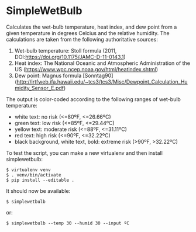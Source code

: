 # SimpleWetBulb

Calculates the wet-bulb temperature, heat index, and dew point from a given temperature in degrees Celcius and the relative humidity. The calculations are taken from the following authoritative sources:

1. Wet-bulb temperature: Stoll formula (2011, DOI:https://doi.org/10.1175/JAMC-D-11-0143.1) 
2. Heat index: The National Oceanic and Atmospheric Administration of the US (https://www.wpc.ncep.noaa.gov/html/heatindex.shtml)
3. Dew point: Magnus  formula  [Sonntag90] (http://irtfweb.ifa.hawaii.edu/~tcs3/tcs3/Misc/Dewpoint_Calculation_Humidity_Sensor_E.pdf)

The output is color-coded according to the following ranges of wet-bulb temperature:
- white text: no risk (<=80ºF, <=26.66ºC)
- green text: low risk (<=85ºF, <=29.44ºC)
- yellow text: moderate risk (<=88ºF, <=31.11ºC)
- red text: high risk (<=90ºF, <=32.22ºC)
- black background, white text, bold: extreme risk (>90ºF, >32.22ºC)

To test the script, you can make a new virtualenv and then install simplewetbulb:

```
$ virtualenv venv
$ . venv/bin/activate
$ pip install --editable .
```

It should now be available:

```
$ simplewetbulb
```

or:

```
$ simplewetbulb --temp 30 --humid 30 --input ºC
```
